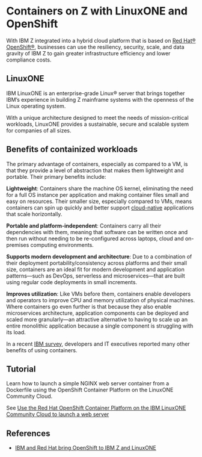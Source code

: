 # Containers on Z with LinuxONE and OpenShift

With IBM Z integrated into a hybrid cloud platform that is based on [Red Hat® OpenShift®](https://cloud.redhat.com/blog/ibm-and-red-hat-bring-openshift-to-ibm-z-and-linuxone?_ga=2.24696698.1599634280.1696544389-1455186305.1696267056&_gl=1*bz1d0m*_ga*MTQ1NTE4NjMwNS4xNjk2MjY3MDU2*_ga_FYECCCS21D*MTY5NjYxNDc5OC4zNi4xLjE2OTY2MTcxOTAuMC4wLjA.), businesses can use the resiliency, security, scale, and data gravity of IBM Z to gain greater infrastructure efficiency and lower compliance costs.

## LinuxONE

IBM LinuxONE is an enterprise-grade Linux® server that brings together IBM’s experience in building Z mainframe systems with the openness of the Linux operating system.

With a unique architecture designed to meet the needs of mission-critical workloads, LinuxONE provides a sustainable, secure and scalable system for companies of all sizes. 

## Benefits of containized workloads

The primary advantage of containers, especially as compared to a VM, is that they provide a level of abstraction that makes them lightweight and portable. Their primary benefits include:

**Lightweight**: Containers share the machine OS kernel, eliminating the need for a full OS instance per application and making container files small and easy on resources. Their smaller size, especially compared to VMs, means containers can spin up quickly and better support [cloud-native](https://www.ibm.com/topics/cloud-native?_ga=2.63447084.220443453.1680552572-1232242216.1680552572) applications that scale horizontally.

**Portable and platform-independent**: Containers carry all their dependencies with them, meaning that software can be written once and then run without needing to be re-configured across laptops, cloud and on-premises computing environments.

**Supports modern development and architecture**: Due to a combination of their deployment portability/consistency across platforms and their small size, containers are an ideal fit for modern development and application patterns—such as DevOps, serverless and microservices—that are built using regular code deployments in small increments.

**Improves utilization**: Like VMs before them, containers enable developers and operators to improve CPU and memory utilization of physical machines. Where containers go even further is that because they also enable microservices architecture, application components can be deployed and scaled more granularly—an attractive alternative to having to scale up an entire monolithic application because a single component is struggling with its load.

In a recent [IBM survey](https://www.ibm.com/downloads/cas/VG8KRPRM?_ga=2.100147485.220443453.1680552572-1232242216.1680552572), developers and IT executives reported many other benefits of using containers.

## Tutorial

Learn how to launch a simple NGINX web server container from a Dockerfile using the OpenShift Container Platform on the LinuxONE Community Cloud.

See [Use the Red Hat OpenShift Container Platform on the IBM LinuxONE Community Cloud to launch a web server](https://developer.ibm.com/tutorials/red-hat-openshift-container-platform-linuxone-community-cloud-web-server/)

## References

- [IBM and Red Hat bring OpenShift to IBM Z and LinuxONE](https://cloud.redhat.com/blog/ibm-and-red-hat-bring-openshift-to-ibm-z-and-linuxone)